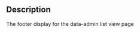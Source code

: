 <!--
@module {can.Component} paginate-footer <paginate-footer />
@parent can-admin.components
@outline 3
-->

## Description

The footer display for the data-admin list view page
